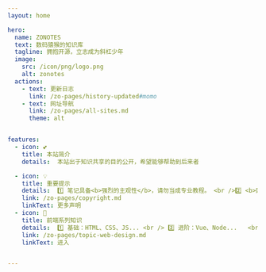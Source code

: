 ```yaml
---
layout: home

hero:
  name: ZONOTES
  text: 数码猿猴的知识库
  tagline: 拥抱开源，立志成为斜杠少年
  image:
    src: /icon/png/logo.png
    alt: zonotes
  actions:
    - text: 更新日志
      link: /zo-pages/history-updated#momo
    - text: 网址导航
      link: /zo-pages/all-sites.md
      theme: alt


features:
  - icon: 💕
    title: 本站简介
    details:  本站出于知识共享的目的公开，希望能够帮助到后来者

  - icon: 💡
    title: 重要提示
    details:  1️⃣ 笔记具备<b>强烈的主观性</b>，请勿当成专业教程。 <br />2️⃣ <b>网络知识具有时效性，这一点无法避免。</b> <br />  3️⃣ 若存在版权争议，请联系站长，会尽快处理。
    link: /zo-pages/copyright.md
    linkText: 更多声明
  - icon: 🎈
    title: 前端系列知识
    details:  1️⃣ 基础：HTML、CSS、JS... <br /> 2️⃣ 进阶：Vue、Node...   <br /> 3️⃣ 应用：Uniapp、Electron...
    link: /zo-pages/topic-web-design.md
    linkText: 进入


---
```




<!-- ![](/gallery/24082801.png) -->




